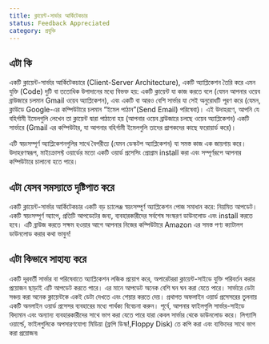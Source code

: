 ```yaml
---
title: ক্লায়েন্ট-সার্ভার আর্কিটেকচার
status: Feedback Appreciated
category: প্রযুক্তি
---
```


## এটা কি

একটি ক্লায়েন্ট-সার্ভার আর্কিটেকচারে (Client-Server Architecture), একটি অ্যাপ্লিকেশন তৈরি করে এমন যুক্তি (Code) দুটি বা ততোধিক উপাদানের মধ্যে বিভক্ত হয়: একটি ক্লায়েন্ট যা কাজ করতে বলে (যেমন আপনার ওয়েব ব্রাউজারে চলমান Gmail ওয়েব অ্যাপ্লিকেশন), এবং একটি বা আরও বেশি সার্ভার যা সেই অনুরোধটি পূরণ করে (যেমন, ক্লাউডে Google-এর কম্পিউটারে চলমান “ইমেল পাঠান”(Send Email) পরিষেবা)। এই উদাহরণে, আপনি যে বহির্গামী ইমেলগুলি লেখেন তা ক্লায়েন্ট দ্বারা পাঠানো হয় (আপনার ওয়েব ব্রাউজারে চলছে ওয়েব অ্যাপ্লিকেশন) একটি সার্ভারে (Gmail এর কম্পিউটার, যা আপনার বহির্গামী ইমেলগুলি তাদের প্রাপকদের কাছে ফরোয়ার্ড করে)।

এটি স্বয়ংসম্পূর্ণ অ্যাপ্লিকেশনগুলির সাথে বৈপরীত্য (যেমন ডেস্কটপ অ্যাপ্লিকেশন) যা সমস্ত কাজ এক জায়গায় করে। উদাহরণস্বরূপ, মাইক্রোসফ্ট ওয়ার্ডের মতো একটি ওয়ার্ড প্রসেসিং প্রোগ্রাম install করা এবং সম্পূর্ণরূপে আপনার কম্পিউটারে চালানো হতে পারে।

## এটা যেসব সমস্যাতে দৃষ্টিপাত করে

একটি ক্লায়েন্ট-সার্ভার আর্কিটেকচার একটি বড় চ্যালেঞ্জ স্বয়ংসম্পূর্ণ অ্যাপ্লিকেশন পোজ সমাধান করে: নিয়মিত আপডেট। একটি স্বয়ংসম্পূর্ণ অ্যাপে, প্রতিটি আপডেটের জন্য, ব্যবহারকারীদের সর্বশেষ সংস্করণ ডাউনলোড এবং install করতে হবে। এটি ব্রাউজ করতে সক্ষম হওয়ার আগে আপনার নিজের কম্পিউটারে Amazon এর সমস্ত পণ্য ক্যাটালগ ডাউনলোড করার কথা ভাবুন!

## এটা কিভাবে সাহায্য করে

একটি দূরবর্তী সার্ভার বা পরিষেবাতে অ্যাপ্লিকেশন লজিক প্রয়োগ করে, অপারেটররা ক্লায়েন্ট-সাইডে যুক্তি পরিবর্তন করার প্রয়োজন ছাড়াই এটি আপডেট করতে পারে। এর মানে আপডেট অনেক বেশি ঘন ঘন করা যেতে পারে। সার্ভারে ডেটা সঞ্চয় করা অনেক ক্লায়েন্টকে একই ডেটা দেখতে এবং শেয়ার করতে দেয়। প্রথাগত অফলাইন ওয়ার্ড প্রসেসরের তুলনায় একটি অনলাইন ওয়ার্ড প্রসেসর ব্যবহারের মধ্যে পার্থক্য বিবেচনা করুন। পূর্বে, আপনার ফাইলগুলি সার্ভার-সাইডে বিদ্যমান এবং অন্যান্য ব্যবহারকারীদের সাথে ভাগ করা যেতে পারে যারা কেবল সার্ভার থেকে ডাউনলোড করে। লিগ্যাসি ওয়ার্ল্ডে, ফাইলগুলিকে অপসারণযোগ্য মিডিয়া (ফ্লপি ডিস্ক!,Floppy Disk) তে কপি করা এবং ব্যক্তিদের সাথে ভাগ করা প্রয়োজন৷
